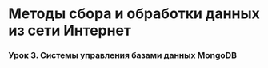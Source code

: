 # Методы сбора и обработки данных из сети Интернет
### Урок 3. Системы управления базами данных MongoDB
